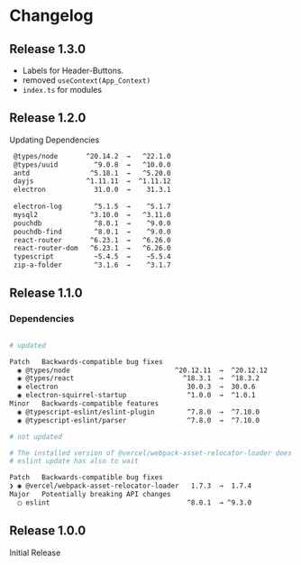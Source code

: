 # Changelog

## Release 1.3.0

* Labels for Header-Buttons.
* removed `useContext(App_Context)`
* `index.ts` for modules

## Release 1.2.0

Updating Dependencies

```bash
 @types/node       ^20.14.2  →   ^22.1.0
 @types/uuid         ^9.0.8  →   ^10.0.0
 antd               ^5.18.1  →   ^5.20.0
 dayjs             ^1.11.11  →  ^1.11.12
 electron            31.0.0  →    31.3.1
 
 electron-log        ^5.1.5  →    ^5.1.7
 mysql2             ^3.10.0  →   ^3.11.0
 pouchdb             ^8.0.1  →    ^9.0.0
 pouchdb-find        ^8.0.1  →    ^9.0.0
 react-router       ^6.23.1  →   ^6.26.0
 react-router-dom   ^6.23.1  →   ^6.26.0
 typescript          ~5.4.5  →    ~5.5.4
 zip-a-folder        ^3.1.6  →    ^3.1.7
```

## Release 1.1.0

### Dependencies

```bash

# updated

Patch   Backwards-compatible bug fixes
  ◉ @types/node                          ^20.12.11  →  ^20.12.12
  ◉ @types/react                           ^18.3.1  →  ^18.3.2
  ◉ electron                                30.0.3  →  30.0.6
  ◉ electron-squirrel-startup               ^1.0.0  →  ^1.0.1
Minor   Backwards-compatible features
  ◉ @typescript-eslint/eslint-plugin        ^7.8.0  →  ^7.10.0
  ◉ @typescript-eslint/parser               ^7.8.0  →  ^7.10.0

# not updated

# The installed version of @vercel/webpack-asset-relocator-loader does not appear to be compatible with Forge
# eslint update has also to wait

Patch   Backwards-compatible bug fixes
❯ ◉ @vercel/webpack-asset-relocator-loader   1.7.3  →  1.7.4
Major   Potentially breaking API changes
  ◯ eslint                                  ^8.0.1  → ^9.3.0
```

## Release 1.0.0

Initial Release
